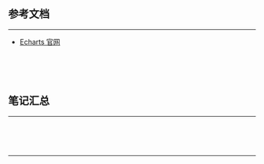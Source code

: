 ## 参考文档

---

* [Echarts 官网](http://echarts.baidu.com/)



<br/><br/><br/>



## 笔记汇总

---





<br/><br/><br/>

---

